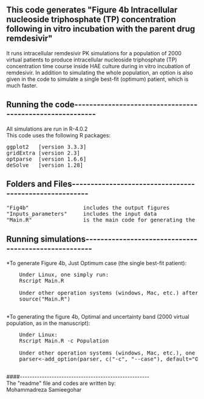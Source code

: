 ## This code generates "Figure 4b Intracellular nucleoside triphosphate (TP) concentration following in vitro incubation with the parent drug remdesivir" 
It runs intracellular remdesivir PK simulations for a population of 2000 virtual patients to produce intracellular nucleoside triphosphate (TP) concentration time course inside HAE culture during in vitro incubation of remdesivir. In addition to simulating the whole population, an option is also given in the code to simulate a single best-fit (optimum) patient, which is much faster.

## Running the code---------------------------------------------------------
All simulations are run in R-4.0.2   
This code uses the following R packages:
<pre>
ggplot2   [version 3.3.3]  
gridExtra [version 2.3] 
optparse  [version 1.6.6] 
deSolve   [version 1.28]  
</pre>
## Folders and Files-------------------------------------------------------
<pre>
"Fig4b"                 includes the output figures  
"Inputs_parameters"     includes the input data  
"Main.R"                is the main code for generating the figure 4b  
</pre>
## Running simulations-----------------------------------------------------
*To generate Figure 4b, Just Optimum case (the single best-fit patient):    
 <pre>
    Under Linux, one simply run:    
    Rscript Main.R
     
    Under other operation systems (windows, Mac, etc.) after launching a R console:    
    source("Main.R")
 </pre>  
*To generating the figure 4b, Optimal and uncertainty band (2000 virtual population, as in the manuscript):
 <pre>
    Under Linux: 
    Rscript Main.R -c Population  

    Under other operation systems (windows, Mac, etc.), one needs to change the default value from "Optimum" to "Population" in line 12 of Main.R below, then     execute source("Main.R") in a console:    
    parser<-add_option(parser, c("-c", "--case"), default="Optimum",type="character", help="Population or Optimum")
  </pre>
####-----------------------------------------------------  
The "readme" file and codes are written by:   
Mohammadreza Samieegohar
